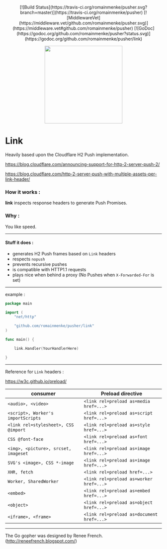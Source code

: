 <p align="center">
  [![Build Status](https://travis-ci.org/romainmenke/pusher.svg?branch=master)](https://travis-ci.org/romainmenke/pusher)
  [![MiddlewareVet](https://middleware.vet/github.com/romainmenke/pusher.svg)](https://middleware.vet#github.com/romainmenke/pusher)
  [![GoDoc](https://godoc.org/github.com/romainmenke/pusher?status.svg)](https://godoc.org/github.com/romainmenke/pusher/link)
</p>
<p align="center">
  <img src="https://cloud.githubusercontent.com/assets/11521496/24838540/070645b2-1d4a-11e7-9c39-900371d5fda3.png" width="250"/>
</p>

# Link

Heavily based upon the Cloudflare H2 Push implementation.

https://blog.cloudflare.com/announcing-support-for-http-2-server-push-2/

https://blog.cloudflare.com/http-2-server-push-with-multiple-assets-per-link-header/

### How it works :

**link** inspects response headers to generate Push Promises.

### Why :

You like speed.

---

#### Stuff it does :

- generates H2 Push frames based on `Link` headers
- respects `nopush`
- prevents recursive pushes
- is compatible with HTTP1.1 requests
- plays nice when behind a proxy (No Pushes when `X-Forwarded-For` is set)

---

example :

```go
package main

import (
	"net/http"

	"github.com/romainmenke/pusher/link"
)

func main() {

	link.Handler(YourHandlerHere)

}
```

---

Reference for `Link` headers :

https://w3c.github.io/preload/

| consumer | Preload directive |
|----------|-------------------|
| `<audio>, <video>` | `<link rel=preload as=media href=...>` |
| `<script>, Worker's importScripts` | `<link rel=preload as=script href=...>` |
| `<link rel=stylesheet>, CSS @import` | `<link rel=preload as=style href=...>` |
| `CSS @font-face` | `<link rel=preload as=font href=...>` |
| `<img>, <picture>, srcset, imageset` | `<link rel=preload as=image href=...>` |
| `SVG's <image>, CSS *-image` | `<link rel=preload as=image href=...>` |
| `XHR, fetch` | `<link rel=preload href=...>` |
| `Worker, SharedWorker` | `<link rel=preload as=worker href=...>` |
| `<embed>` | `<link rel=preload as=embed href=...>` |
| `<object>` | `<link rel=preload as=object href=...>` |
| `<iframe>, <frame>` | `<link rel=preload as=document href=...>` |

---

The Go gopher was designed by Renee French. (http://reneefrench.blogspot.com/)
